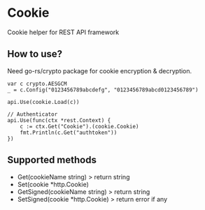 # Cookie
Cookie helper for REST API framework

## How to use?
Need go-rs/crypto package for cookie encryption & decryption.

````
var c crypto.AESGCM
_ = c.Config("0123456789abcdefg", "0123456789abcd0123456789")

api.Use(cookie.Load(c))

// Authenticator
api.Use(func(ctx *rest.Context) {
    c := ctx.Get("Cookie").(cookie.Cookie)
    fmt.Println(c.Get("authtoken"))
})
````

## Supported methods 
- Get(cookieName string) > return string
- Set(cookie *http.Cookie)
- GetSigned(cookieName string) > return string
- SetSigned(cookie *http.Cookie) > return error if any
